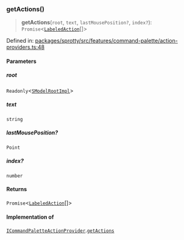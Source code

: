
### getActions()

> **getActions**(`root`, `text`, `lastMousePosition?`, `index?`): `Promise`\<[`LabeledAction`](../Class.LabeledAction)[]\>

Defined in: [packages/sprotty/src/features/command-palette/action-providers.ts:48](https://github.com/eclipse-sprotty/sprotty/blob/f9b2433481cc27a1ac0c92d525a92039ae7f6c76/packages/sprotty/src/features/command-palette/action-providers.ts#L48)

#### Parameters

##### root

`Readonly`\<[`SModelRootImpl`](../Class.SModelRootImpl)\>

##### text

`string`

##### lastMousePosition?

`Point`

##### index?

`number`

#### Returns

`Promise`\<[`LabeledAction`](../Class.LabeledAction)[]\>

#### Implementation of

[`ICommandPaletteActionProvider`](../Interface.ICommandPaletteActionProvider).[`getActions`](../Interface.ICommandPaletteActionProvider.md#getactions)
